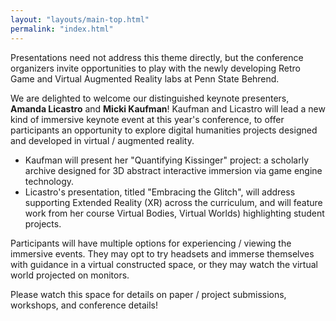 ```yaml
---
layout: "layouts/main-top.html"
permalink: "index.html"
---
```


Presentations need not address this theme directly, but the conference organizers invite 
opportunities to play with the newly developing Retro Game and Virtual Augmented Reality labs at Penn State Behrend.

We are delighted to welcome our distinguished keynote presenters, **Amanda Licastro** and **Micki Kaufman**! 
Kaufman and Licastro will lead a new kind of immersive keynote event at this year's conference,
to offer participants an opportunity to explore 
digital humanities projects designed and developed in virtual / augmented reality. 
* Kaufman will present her "Quantifying Kissinger" project: a scholarly archive designed for 3D abstract interactive immersion via game engine technology.
* Licastro's presentation, titled "Embracing the Glitch", will address supporting Extended Reality (XR) across the curriculum, and will feature work from her course
Virtual Bodies, Virtual Worlds) highlighting student projects. 


Participants will have multiple 
options for experiencing / viewing the immersive events. They may opt 
to try headsets and immerse themselves with guidance in a virtual constructed space, or they may watch the
virtual world projected on monitors. 

Please watch this space for details on paper / project submissions, workshops, and conference details! 
    
